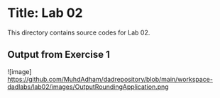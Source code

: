# Title: Lab 02
This directory contains source codes for Lab 02.
## Output from Exercise 1

![image]
https://github.com/MuhdAdham/dadrepository/blob/main/workspace-dadlabs/lab02/images/OutputRoundingApplication.png
